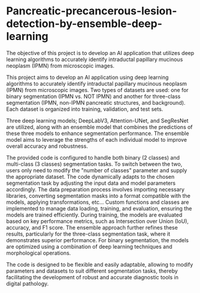 # Pancreatic-precancerous-lesion-detection-by-ensemble-deep-learning
The objective of this project is to develop an AI application that utilizes deep learning  algorithms to accurately identify intraductal papillary mucinous neoplasm (IPMN) from  microscopic images.

This project aims to develop an AI application using deep learning algorithms to accurately identify intraductal papillary mucinous neoplasm (IPMN) from microscopic images. Two types of datasets are used: one for binary segmentation (IPMN vs. NOT IPMN) and another for three-class segmentation (IPMN, non-IPMN pancreatic structures, and background). Each dataset is organized into training, validation, and test sets.

Three deep learning models; DeepLabV3, Attention-UNet, and SegResNet are utilized, along with an ensemble model that combines the predictions of these three models to enhance segmentation performance. The ensemble model aims to leverage the strengths of each individual model to improve overall accuracy and robustness.

The provided code is configured to handle both binary (2 classes) and multi-class (3 classes) segmentation tasks. To switch between the two, users only need to modify the "number of classes" parameter and supply the appropriate dataset. The code dynamically adapts to the chosen segmentation task by adjusting the input data and model parameters accordingly. The data preparation process involves importing necessary libraries, converting segmentation masks into a format compatible with the models, applying transformations, etc... Custom functions and classes are implemented to manage data loading, training, and evaluation, ensuring the models are trained efficiently. During training, the models are evaluated based on key performance metrics, such as Intersection over Union (IoU), accuracy, and F1 score. The ensemble approach further refines these results, particularly for the three-class segmentation task, where it demonstrates superior performance. For binary segmentation, the models are optimized using a combination of deep learning techniques and morphological operations.

The code is designed to be flexible and easily adaptable, allowing to modify parameters and datasets to suit different segmentation tasks, thereby facilitating the development of robust and accurate diagnostic tools in digital pathology.
